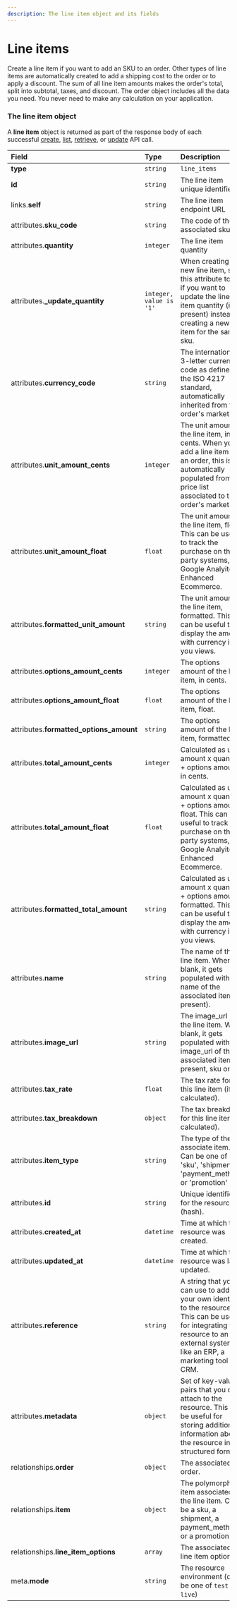 ```yaml
---
description: The line item object and its fields
---
```


# Line items

Create a line item if you want to add an SKU to an order.
Other types of line items are automatically created to add a shipping cost to the order or to apply a discount.
The sum of all line item amounts makes the order's total, split into subtotal, taxes, and discount.
The order object includes all the data you need. You never need to make any calculation on your application.


### The line item object

A **line item** object is returned as part of the response body of each successful
[create](https://docs.commercelayer.io/api/resources/line_items/create_line_item),
[list](https://docs.commercelayer.io/api/resources/line_items/list_line_items),
[retrieve](https://docs.commercelayer.io/api/resources/line_items/retrieve_line_item),
or [update](https://docs.commercelayer.io/api/resources/line_items/update_line_item) API call.

| Field | Type | Description |
| :--- | :--- | :--- |
| **type** | `string` | `line_items` |
| **id** | `string` | The line item unique identifier |
| links.**self** | `string` | The line item endpoint URL |
| attributes.**sku_code** | `string` | The code of the associated sku |
| attributes.**quantity** | `integer` | The line item quantity |
| attributes.**_update_quantity** | `integer, value is '1'` | When creating a new line item, set this attribute to '1' if you want to update the line item quantity (if present) instead of creating a new line item for the same sku. |
| attributes.**currency_code** | `string` | The international 3-letter currency code as defined by the ISO 4217 standard, automatically inherited from the order's market. |
| attributes.**unit_amount_cents** | `integer` | The unit amount of the line item, in cents. When you add a line item to an order, this is automatically populated from the price list associated to the order's market. |
| attributes.**unit_amount_float** | `float` | The unit amount of the line item, float. This can be useful to track the purchase on thrid party systems, e.g Google Analyitcs Enhanced Ecommerce. |
| attributes.**formatted_unit_amount** | `string` | The unit amount of the line item, formatted. This can be useful to display the amount with currency in you views. |
| attributes.**options_amount_cents** | `integer` | The options amount of the line item, in cents. |
| attributes.**options_amount_float** | `float` | The options amount of the line item, float. |
| attributes.**formatted_options_amount** | `string` | The options amount of the line item, formatted. |
| attributes.**total_amount_cents** | `integer` | Calculated as unit amount x quantity + options amount, in cents. |
| attributes.**total_amount_float** | `float` | Calculated as unit amount x quantity + options amount, float. This can be useful to track the purchase on thrid party systems, e.g Google Analyitcs Enhanced Ecommerce. |
| attributes.**formatted_total_amount** | `string` | Calculated as unit amount x quantity + options amount, formatted. This can be useful to display the amount with currency in you views. |
| attributes.**name** | `string` | The name of the line item. When blank, it gets populated with the name of the associated item (if present). |
| attributes.**image_url** | `string` | The image_url of the line item. When blank, it gets populated with the image_url of the associated item (if present, sku only). |
| attributes.**tax_rate** | `float` | The tax rate for this line item (if calculated). |
| attributes.**tax_breakdown** | `object` | The tax breakdown for this line item (if calculated). |
| attributes.**item_type** | `string` | The type of the associate item. Can be one of 'sku', 'shipment', 'payment_method', or 'promotion' |
| attributes.**id** | `string` | Unique identifier for the resource (hash). |
| attributes.**created_at** | `datetime` | Time at which the resource was created. |
| attributes.**updated_at** | `datetime` | Time at which the resource was last updated. |
| attributes.**reference** | `string` | A string that you can use to add your own identifier to the resource. This can be useful for integrating the resource to an external system, like an ERP, a marketing tool or a CRM. |
| attributes.**metadata** | `object` | Set of key-value pairs that you can attach to the resource. This can be useful for storing additional information about the resource in a structured format. |
| relationships.**order** | `object` | The associated order. |
| relationships.**item** | `object` | The polymorphic item associated to the line item. Can be a sku, a shipment, a payment_method or a promotion. |
| relationships.**line_item_options** | `array` | The associated line item options. |
| meta.**mode** | `string` | The resource environment \(can be one of `test` or `live`\) |
